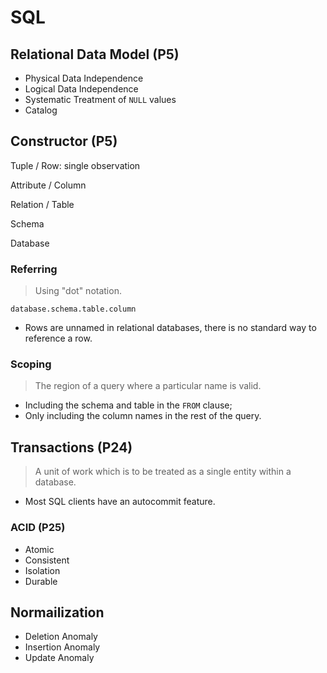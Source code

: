 # SQL

## Relational Data Model (P5)

* Physical Data Independence
* Logical Data Independence
* Systematic Treatment of `NULL` values
* Catalog

## Constructor (P5)

Tuple / Row: single observation

Attribute / Column

Relation / Table

Schema

Database

### Referring

> Using "dot" notation.

`database.schema.table.column`

* Rows are unnamed in relational databases, there is no standard way to reference a row.

### Scoping

> The region of a query where a particular name is valid.

* Including the schema and table in the `FROM` clause;
* Only including the column names in the rest of the query.

## Transactions (P24)

> A unit of work which is to be treated as a single entity within a database.

* Most SQL clients have an autocommit feature.

### ACID (P25)

* Atomic
* Consistent
* Isolation
* Durable

## Normailization

* Deletion Anomaly
* Insertion Anomaly
* Update Anomaly